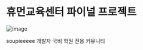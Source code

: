 # 휴먼교육센터 파이널 프로젝트
![image](https://github.com/jane5am/realFinal/assets/107957837/17f07edc-f0c9-47b0-9f93-5dc5b4787a4a)

soupieeeee 개발자 국비 학원 전용 커뮤니티
